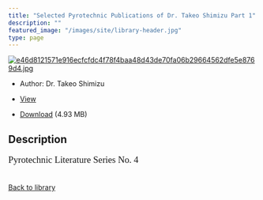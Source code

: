 ```yaml
---
title: "Selected Pyrotechnic Publications of Dr. Takeo Shimizu Part 1"
description: ""
featured_image: "/images/site/library-header.jpg"
type: page
---
```


<a href="" target="_blank">![e46d8121571e916ecfcfdc4f78f4baa48d43de70fa06b29664562dfe5e8769d4.jpg](/images/library/e46d8121571e916ecfcfdc4f78f4baa48d43de70fa06b29664562dfe5e8769d4.jpg)</a>
* Author: Dr. Takeo Shimizu
* <a href="" target="_blank">View</a>

* [Download]() (4.93 MB)

## Description<div>
<p style="font-family: 'BookmanOldStyle,BoldItalic'; font-size: 14pt">Pyrotechnic Literature Series No. 4 </p></div>

<br />[Back to library](/library/)
